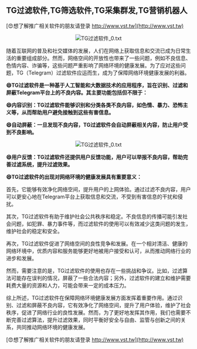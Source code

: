 ## **TG过滤软件,TG筛选软件,TG采集群发,TG营销机器人**

[😍想了解推广相关软件的朋友请登录 http://www.vst.tw](http://www.vst.tw)

 <center><img src="https://vst.tw/MP4/tuiguang/png/5.png" alt="TG过滤软件_0.txt"></center>

随着互联网的普及和社交媒体的发展，人们在网络上获取信息和交流已成为日常生活的重要组成部分。然而，网络空间的开放性也带来了一些问题，例如不良信息、色情内容、诈骗等，这些问题严重影响了网络环境的健康发展。为了应对这些问题，TG（Telegram）过滤软件应运而生，成为了保障网络环境健康发展的利器。

**😄TG过滤软件是一种基于人工智能和大数据技术的应用程序，旨在识别、过滤和屏蔽Telegram平台上的不良内容。其主要功能包括但不限于：**

**😄内容识别：TG过滤软件能够识别和分类各类不良内容，如色情、暴力、恐怖主义等，从而帮助用户避免接触到这些有害信息。**

**😄自动屏蔽：一旦发现不良内容，TG过滤软件会自动屏蔽相关内容，防止用户受到不良影响。**

 <center><img src="https://vst.tw/MP4/tuiguang/png/2.png" alt="TG过滤软件_0.txt"></center>

**😄用户反馈：TG过滤软件还提供用户反馈功能，用户可以举报不良内容，帮助完善过滤系统，提升过滤效果。**

**😄TG过滤软件的出现对网络环境的健康发展具有重要意义：**

首先，它能够有效净化网络空间，提升用户的上网体验。通过过滤不良内容，用户可以更安心地在Telegram平台上获取信息和交流，不受到有害信息的干扰和侵扰。

其次，TG过滤软件有助于维护社会公共秩序和稳定。不良信息的传播可能引发社会问题，如犯罪、暴力事件等，而过滤软件的使用可以有效减少这类问题的发生，维护社会的稳定和安全。

再次，TG过滤软件促进了网络空间的良性竞争和发展。在一个相对清洁、健康的网络环境中，优质内容和服务能够更好地被用户接受和认可，从而推动网络行业的进步和发展。

然而，需要注意的是，TG过滤软件的使用也存在一些挑战和争议。比如，过滤算法可能存在误判的情况，屏蔽了一些合法内容；另外，过滤软件的建立和维护需要耗费大量的资源和人力，可能会带来一定的成本压力。

综上所述，TG过滤软件在保障网络环境健康发展方面发挥着重要作用。通过识别、过滤和屏蔽不良内容，它有效净化了网络空间，提升了用户体验，维护了社会秩序，促进了网络行业的良性发展。然而，为了更好地发挥其作用，我们也需要不断完善过滤算法，提升过滤效果，同时平衡好安全与自由、监管与创新之间的关系，共同推动网络环境的健康发展。

[😍想了解推广相关软件的朋友请登录 http://www.vst.tw](http://www.vst.tw)



